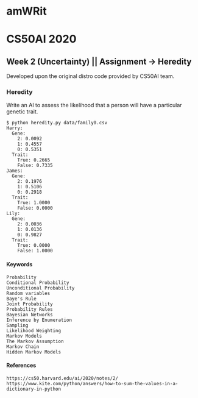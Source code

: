 # amWRit

# CS50AI 2020
## Week 2 (Uncertainty) || Assignment -> Heredity

Developed upon the original distro code provided by CS50AI team.

### Heredity

Write an AI to assess the likelihood that a person will have a particular genetic trait.
````
$ python heredity.py data/family0.csv
Harry:
  Gene:
    2: 0.0092
    1: 0.4557
    0: 0.5351
  Trait:
    True: 0.2665
    False: 0.7335
James:
  Gene:
    2: 0.1976
    1: 0.5106
    0: 0.2918
  Trait:
    True: 1.0000
    False: 0.0000
Lily:
  Gene:
    2: 0.0036
    1: 0.0136
    0: 0.9827
  Trait:
    True: 0.0000
    False: 1.0000
````

#### Keywords
````
Probability
Conditional Probability
Unconditional Probability
Random variables
Baye's Rule
Joint Probability
Probability Rules
Bayesian Networks
Inference by Enumeration
Sampling
Likelihood Weighting
Markov Models
The Markov Assumption
Markov Chain
Hidden Markov Models
````

#### References
````
https://cs50.harvard.edu/ai/2020/notes/2/
https://www.kite.com/python/answers/how-to-sum-the-values-in-a-dictionary-in-python
````
